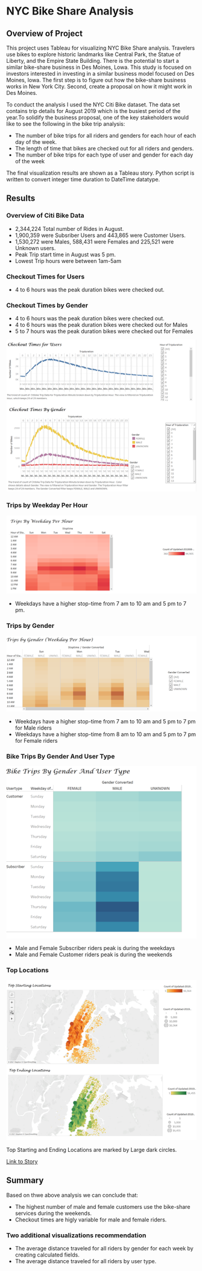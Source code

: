 # NYC Bike Share Analysis

## Overview of Project

This project uses Tableau for visualizing NYC Bike Share analysis. Travelers use bikes to explore historic landmarks like Central Park, the Statue of Liberty, and the Empire State Building. There is the potential to start a similar bike-share business in Des Moines, Lowa. This study is focused on investors interested in investing in a similar business model focused on Des Moines, Iowa. The first step is to figure out how the bike-share business works in New York City. Second, create a proposal on how it might work in Des Moines.

To conduct the analysis I used the NYC Citi Bike dataset. The data set contains trip details for August 2019 which is the busiest period of the year.To solidify the business proposal, one of the key stakeholders would like to see the following in the bike trip analysis:

- The number of bike trips for all riders and genders for each hour of each day of the week.
- The length of time that bikes are checked out for all riders and genders.
- The number of bike trips for each type of user and gender for each day of the week

 The final visualization results are shown as a Tableau story. Python script is written to convert integer time duration to DateTime datatype.
 
## Results

### Overview of Citi Bike Data 

- 2,344,224 Total number of Rides in August.
- 1,900,359 were Subsriber Users and 443,865 were Customer Users.
- 1,530,272 were Males, 588,431 were Females and 225,521 were Unknown users.
- Peak Trip start time in August was 5 pm.
- Lowest Trip hours were between 1am-5am

### Checkout Times for Users

- 4 to 6 hours was the peak duration bikes were checked out.

### Checkout Times by Gender

- 4 to 6 hours was the peak duration bikes were checked out.
- 4 to 6 hours was the peak duration bikes were checked out for Males
- 5 to 7 hours was the peak duration bikes were checked out for Females

![Checkout Times for Users by gender.png](https://github.com/smj452/Bikesharing/blob/main/Resources/Checkout%20Times%20for%20Users%20by%20gender.png)


### Trips by Weekday Per Hour
![Trips by Weekday per Hour.png](https://github.com/smj452/Bikesharing/blob/main/Resources/Trips%20by%20Weekday%20per%20Hour.png)

- Weekdays have a higher stop-time from 7 am to 10 am and 5 pm to 7 pm.

### Trips by Gender

![Trips by Gender (Weekday per Hour).png](https://github.com/smj452/Bikesharing/blob/main/Resources/Trips%20by%20Gender%20(Weekday%20per%20Hour).png)

- Weekdays have a higher stop-time from 7 am to 10 am and 5 pm to 7 pm for Male riders
- Weekdays have a higher stop-time from 8 am to 10 am and 5 pm to 7 pm for Female riders

### Bike Trips By Gender And User Type

![Bike Trips By Gender And User Type.png](https://github.com/smj452/Bikesharing/blob/main/Resources/Bike%20Trips%20By%20Gender%20And%20User%20Type.png)

- Male and Female Subscriber riders peak is during the weekdays
- Male and Female Customer riders peak is during the weekends 

### Top Locations

![Top Starting and Ending Locations.png](https://github.com/smj452/Bikesharing/blob/main/Resources/Top%20Starting%20and%20Ending%20Locations.png)

Top Starting and Ending Locations are marked by Large dark circles.

[Link to Story](https://public.tableau.com/views/DesMoinesBikeShare_16103914364210/DesMoinesBikeShare?:language=en&:display_count=y&publish=yes&:origin=viz_share_link)

## Summary

Based on thwe above analysis we can conclude that:
- The highest number of male and female customers use the bike-share services during the weekends.
- Checkout times are higly variable for male and female riders.

### Two additional visualizations recommendation

- The average distance traveled for all riders by gender for each week by creating calculated fields.
- The average distance traveled for all riders by user type.

